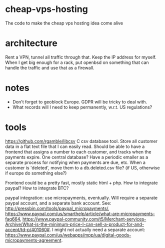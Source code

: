 # cheap-vps-hosting
The code to make the cheap vps hosting idea come alive

# architecture

Rent a VPN, tunnel all traffic through that. Keep the IP address for myself. When I get big enough for a rack, put openbsd on something that can handle the traffic and use that as a firewall.

# notes

- Don't forget to geoblock Europe. GDPR will be tricky to deal with. 
- What records will I need to keep permanently, w.r.t. US regulations? 

# tools

https://github.com/rgamble/libcsv C csv database tool. Store all customer data in a flat text file that I can easily read. Should be able to have a frontend that assigns a number to each customer, and tracks when the payments expire. One central database? Have a periodic emailer as a separate process for notifying when payments are due, etc. When a customer is 'deleted', move them to a db.deleted.csv file? (if US, otherwise if europe do something else?)

Frontend could be a pretty fast, mostly static html + php.  How to integrate paypal? How to integrate BTC?

paypal integration: use micropayments, eventually. Will require a separate paypal account, and a separate bank account. See: http://pressbin.com/tools/paypal_micropayments/, https://www.paypal.com/us/smarthelp/article/what-are-micropayments-faq664, https://www.paypal-community.com/t5/Merchant-services-Archive/What-is-the-minimum-price-I-can-sell-a-product-for-and-accept/td-p/401060#. I might not actually need a separate account: https://www.paypal.com/us/webapps/mpp/ua/digital-goods-micropayments-agreement.
